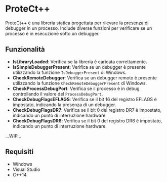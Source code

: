 # ProteCt++

ProteCt++ è una libreria statica progettata per rilevare la presenza di debugger in un processo. Include diverse funzioni per verificare se un processo è in esecuzione sotto un debugger.

## Funzionalità

- **IsLibraryLoaded**: Verifica se la libreria è caricata correttamente.
- **IsSimpleDebuggerPresent**: Verifica se un debugger è presente utilizzando la funzione `IsDebuggerPresent` di Windows.
- **CheckRemoteDebugger**: Verifica se un debugger remoto è presente utilizzando la funzione `CheckRemoteDebuggerPresent` di Windows.
- **CheckProcessDebugPort**: Verifica se il processo è in debug controllando il valore del `ProcessDebugPort`.
- **CheckDebugFlagsEFLAGS**: Verifica se il bit 16 del registro EFLAGS è impostato, indicando la presenza di un debugger.
- **CheckDebugFlagsDR7**: Verifica se il bit 0 del registro DR7 è impostato, indicando un punto di interruzione hardware.
- **CheckDebugFlagsDR6**: Verifica se il bit 0 del registro DR6 è impostato, indicando un punto di interruzione hardware.


...WIP...

## Requisiti

- Windows
- Visual Studio
- C++14
